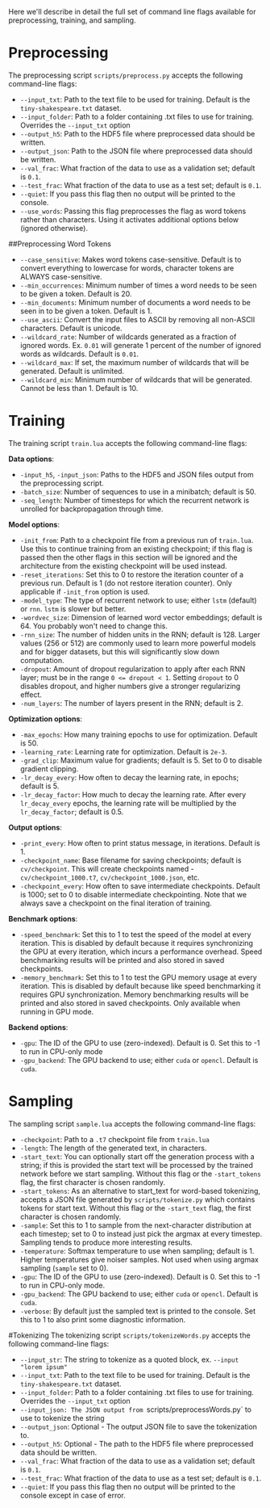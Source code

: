 Here we'll describe in detail the full set of command line flags available for preprocessing, training, and sampling.

# Preprocessing
The preprocessing script `scripts/preprocess.py` accepts the following command-line flags:
- `--input_txt`: Path to the text file to be used for training. Default is the `tiny-shakespeare.txt` dataset.
- `--input_folder`: Path to a folder containing .txt files to use for training. Overrides the `--input_txt` option
- `--output_h5`: Path to the HDF5 file where preprocessed data should be written.
- `--output_json`: Path to the JSON file where preprocessed data should be written.
- `--val_frac`: What fraction of the data to use as a validation set; default is `0.1`.
- `--test_frac`: What fraction of the data to use as a test set; default is `0.1`.
- `--quiet`: If you pass this flag then no output will be printed to the console.
- `--use_words`: Passing this flag preprocesses the flag as word tokens rather than characters. Using it activates additional options below (ignored otherwise).

##Preprocessing Word Tokens
- `--case_sensitive`: Makes word tokens case-sensitive. Default is to convert everything to lowercase for words, character tokens are ALWAYS case-sensitive.
- `--min_occurrences`: Minimum number of times a word needs to be seen to be given a token. Default is 20.
- `--min_documents`: Minimum number of documents a word needs to be seen in to be given a token. Default is 1.
- `--use_ascii`: Convert the input files to ASCII by removing all non-ASCII characters. Default is unicode.
- `--wildcard_rate`: Number of wildcards generated as a fraction of ignored words. Ex. `0.01` will generate 1 percent of the number of ignored words as wildcards. Default is `0.01`.
- `--wildcard_max`: If set, the maximum number of wildcards that will be generated. Default is unlimited.
- `--wildcard_min`: Minimum number of wildcards that will be generated. Cannot be less than 1. Default is 10.

# Training
The training script `train.lua` accepts the following command-line flags:

**Data options**:
- `-input_h5`, `-input_json`: Paths to the HDF5 and JSON files output from the preprocessing script.
- `-batch_size`: Number of sequences to use in a minibatch; default is 50.
- `-seq_length`: Number of timesteps for which the recurrent network is unrolled for backpropagation through time.

**Model options**:
- `-init_from`: Path to a checkpoint file from a previous run of `train.lua`. Use this to continue training from an existing checkpoint; if this flag is passed then the other flags in this section will be ignored and the architecture from the existing checkpoint will be used instead.
- `-reset_iterations`: Set this to 0 to restore the iteration counter of a previous run. Default is 1 (do not restore iteration counter). Only applicable if `-init_from` option is used.
- `-model_type`: The type of recurrent network to use; either `lstm` (default) or `rnn`. `lstm` is slower but better.
- `-wordvec_size`: Dimension of learned word vector embeddings; default is 64. You probably won't need to change this.
- `-rnn_size`: The number of hidden units in the RNN; default is 128. Larger values (256 or 512) are commonly used to learn more powerful models and for bigger datasets, but this will significantly slow down computation.
- `-dropout`: Amount of dropout regularization to apply after each RNN layer; must be in the range `0 <= dropout < 1`. Setting `dropout` to 0 disables dropout, and higher numbers give a stronger regularizing effect.
- `-num_layers`: The number of layers present in the RNN; default is 2.

**Optimization options**:
- `-max_epochs`: How many training epochs to use for optimization. Default is 50.
- `-learning_rate`: Learning rate for optimization. Default is `2e-3`.
- `-grad_clip`: Maximum value for gradients; default is 5. Set to 0 to disable gradient clipping.
- `-lr_decay_every`: How often to decay the learning rate, in epochs; default is 5.
- `-lr_decay_factor`: How much to decay the learning rate. After every `lr_decay_every` epochs, the learning rate will be multiplied by the `lr_decay_factor`; default is 0.5.

**Output options**:
- `-print_every`: How often to print status message, in iterations. Default is 1.
- `-checkpoint_name`: Base filename for saving checkpoints; default is `cv/checkpoint`. This will create checkpoints named - `cv/checkpoint_1000.t7`, `cv/checkpoint_1000.json`, etc.
- `-checkpoint_every`: How often to save intermediate checkpoints. Default is 1000; set to 0 to disable intermediate checkpointing. Note that we always save a checkpoint on the final iteration of training.

**Benchmark options**:
- `-speed_benchmark`: Set this to 1 to test the speed of the model at every iteration. This is disabled by default because it requires synchronizing the GPU at every iteration, which incurs a performance overhead. Speed benchmarking results will be printed and also stored in saved checkpoints.
- `-memory_benchmark`: Set this to 1 to test the GPU memory usage at every iteration. This is disabled by default because like speed benchmarking it requires GPU synchronization. Memory benchmarking results will be printed and also stored in saved checkpoints. Only available when running in GPU mode.

**Backend options**:
- `-gpu`: The ID of the GPU to use (zero-indexed). Default is 0. Set this to -1 to run in CPU-only mode
- `-gpu_backend`: The GPU backend to use; either `cuda` or `opencl`. Default is `cuda`.

# Sampling
The sampling script `sample.lua` accepts the following command-line flags:
- `-checkpoint`: Path to a `.t7` checkpoint file from `train.lua`
- `-length`: The length of the generated text, in characters.
- `-start_text`: You can optionally start off the generation process with a string; if this is provided the start text will be processed by the trained network before we start sampling. Without this flag or the `-start_tokens` flag, the first character is chosen randomly.
- `-start_tokens`: As an alternative to start_text for word-based tokenizing, accepts a JSON file generated by `scripts/tokenize.py` which contains tokens for start text. Without this flag or the `-start_text` flag, the first character is chosen randomly.
- `-sample`: Set this to 1 to sample from the next-character distribution at each timestep; set to 0 to instead just pick the argmax at every timestep. Sampling tends to produce more interesting results.
- `-temperature`: Softmax temperature to use when sampling; default is 1. Higher temperatures give noiser samples. Not used when using argmax sampling (`sample` set to 0).
- `-gpu`: The ID of the GPU to use (zero-indexed). Default is 0. Set this to -1 to run in CPU-only mode.
- `-gpu_backend`: The GPU backend to use; either `cuda` or `opencl`. Default is `cuda`.
- `-verbose`: By default just the sampled text is printed to the console. Set this to 1 to also print some diagnostic information.

#Tokenizing
The tokenizing script `scripts/tokenizeWords.py` accepts the following command-line flags:
- `--input_str`: The string to tokenize as a quoted block, ex. `--input "lorem ipsum"`
- `--input_txt`: Path to the text file to be used for training. Default is the `tiny-shakespeare.txt` dataset.
- `--input_folder`: Path to a folder containing .txt files to use for training. Overrides the `--input_txt` option
- `--input_json: The JSON output from `scripts/preprocessWords.py` to use to tokenize the string
- `--output_json`: Optional - The output JSON file to save the tokenization to.
- `--output_h5`: Optional - The path to the HDF5 file where preprocessed data should be written.
- `--val_frac`: What fraction of the data to use as a validation set; default is `0.1`.
- `--test_frac`: What fraction of the data to use as a test set; default is `0.1`.
- `--quiet`: If you pass this flag then no output will be printed to the console except in case of error.
